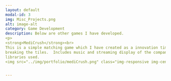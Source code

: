 ```yaml
---
layout: default
modal-id: 3
img: Misc_Projects.png
alt: image-alt
category: Game Development
description: Below are other games I have developed.
<p>
<strong>MediCrush</strong><br>
This is a simple matching game which I have created as a innovation time project at Medidata Solutions.  Plays like CandyCrush with Match 3+ 
breaking the tiles.  Includes music and streaming display of the companies' offerings.  Programmed in Java for the Android platform.  No external
libraries used.
<img src="../img/portfolio/mediCrush.png" class="img-responsive img-centered" alt="{{ post.alt }}">


---
```


